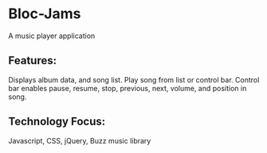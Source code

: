 <h1>Bloc-Jams</h1>
<p>A music player application</p>

<h2>Features:</h2>
<p>Displays album data, and song list. Play song from list or control bar. Control bar enables pause, resume, stop, previous, next, volume, and position in song.</p>

<h2>Technology Focus:</h2>
<p>Javascript, CSS, jQuery, Buzz music library</P>
